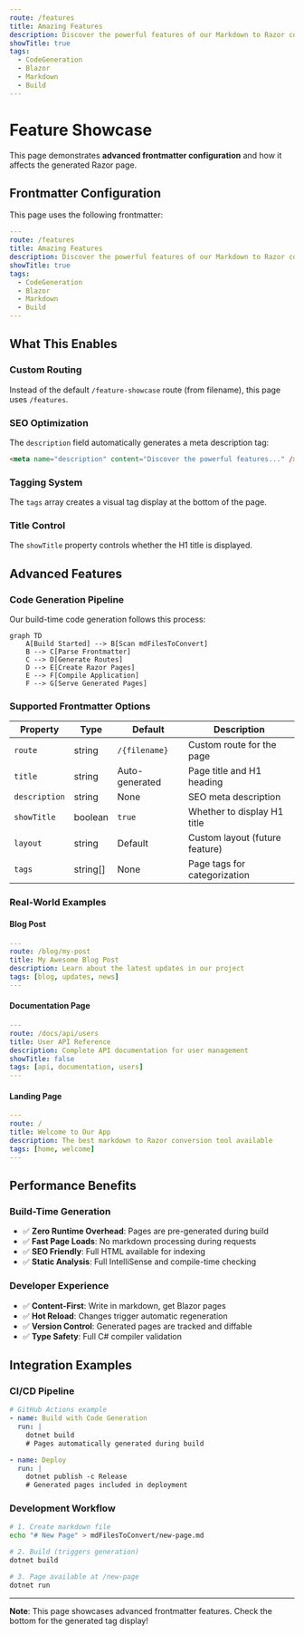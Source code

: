 ```yaml
---
route: /features
title: Amazing Features
description: Discover the powerful features of our Markdown to Razor code generation system
showTitle: true
tags:
  - CodeGeneration
  - Blazor
  - Markdown
  - Build
---
```


# Feature Showcase

This page demonstrates **advanced frontmatter configuration** and how it affects the generated Razor page.

## Frontmatter Configuration

This page uses the following frontmatter:

```yaml
---
route: /features
title: Amazing Features
description: Discover the powerful features of our Markdown to Razor code generation system
showTitle: true
tags:
  - CodeGeneration
  - Blazor
  - Markdown
  - Build
---
```

## What This Enables

### Custom Routing

Instead of the default `/feature-showcase` route (from filename), this page uses `/features`.

### SEO Optimization

The `description` field automatically generates a meta description tag:

```html
<meta name="description" content="Discover the powerful features..." />
```

### Tagging System

The `tags` array creates a visual tag display at the bottom of the page.

### Title Control

The `showTitle` property controls whether the H1 title is displayed.

## Advanced Features

### Code Generation Pipeline

Our build-time code generation follows this process:

```mermaid
graph TD
    A[Build Started] --> B[Scan mdFilesToConvert]
    B --> C[Parse Frontmatter]
    C --> D[Generate Routes]
    D --> E[Create Razor Pages]
    E --> F[Compile Application]
    F --> G[Serve Generated Pages]
```

### Supported Frontmatter Options

| Property      | Type     | Default        | Description                    |
| ------------- | -------- | -------------- | ------------------------------ |
| `route`       | string   | `/{filename}`  | Custom route for the page      |
| `title`       | string   | Auto-generated | Page title and H1 heading      |
| `description` | string   | None           | SEO meta description           |
| `showTitle`   | boolean  | `true`         | Whether to display H1 title    |
| `layout`      | string   | Default        | Custom layout (future feature) |
| `tags`        | string[] | None           | Page tags for categorization   |

### Real-World Examples

#### Blog Post

```yaml
---
route: /blog/my-post
title: My Awesome Blog Post
description: Learn about the latest updates in our project
tags: [blog, updates, news]
---
```

#### Documentation Page

```yaml
---
route: /docs/api/users
title: User API Reference
description: Complete API documentation for user management
showTitle: false
tags: [api, documentation, users]
---
```

#### Landing Page

```yaml
---
route: /
title: Welcome to Our App
description: The best markdown to Razor conversion tool available
tags: [home, welcome]
---
```

## Performance Benefits

### Build-Time Generation

- ✅ **Zero Runtime Overhead**: Pages are pre-generated during build
- ✅ **Fast Page Loads**: No markdown processing during requests
- ✅ **SEO Friendly**: Full HTML available for indexing
- ✅ **Static Analysis**: Full IntelliSense and compile-time checking

### Developer Experience

- ✅ **Content-First**: Write in markdown, get Blazor pages
- ✅ **Hot Reload**: Changes trigger automatic regeneration
- ✅ **Version Control**: Generated pages are tracked and diffable
- ✅ **Type Safety**: Full C# compiler validation

## Integration Examples

### CI/CD Pipeline

```yaml
# GitHub Actions example
- name: Build with Code Generation
  run: |
    dotnet build
    # Pages automatically generated during build

- name: Deploy
  run: |
    dotnet publish -c Release
    # Generated pages included in deployment
```

### Development Workflow

```bash
# 1. Create markdown file
echo "# New Page" > mdFilesToConvert/new-page.md

# 2. Build (triggers generation)
dotnet build

# 3. Page available at /new-page
dotnet run
```

---

**Note**: This page showcases advanced frontmatter features. Check the bottom for the generated tag display!
